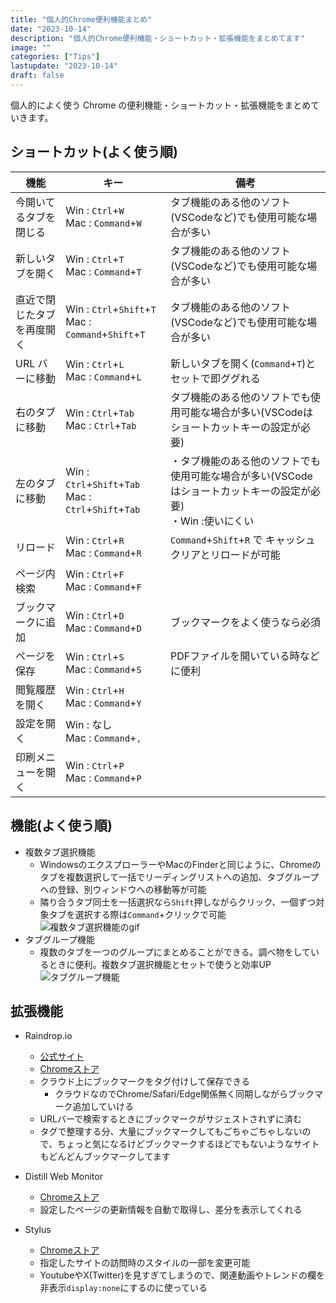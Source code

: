 ```yaml
---
title: "個人的Chrome便利機能まとめ"
date: "2023-10-14"
description: "個人的Chrome便利機能・ショートカット・拡張機能をまとめてます"
image: ""
categories: ["Tips"]
lastupdate: "2023-10-14"
draft: false
---
```


個人的によく使う Chrome の便利機能・ショートカット・拡張機能をまとめていきます。

## ショートカット(よく使う順)

| 機能                       | キー                                                        | 備考                                                                                                              |
| -------------------------- | ----------------------------------------------------------- | ----------------------------------------------------------------------------------------------------------------- |
| 今開いてるタブを閉じる     | Win : `Ctrl`+`W` </br>Mac : `Command`+`W` 　                | タブ機能のある他のソフト(VSCodeなど)でも使用可能な場合が多い                                                      |
| 新しいタブを開く           | Win : `Ctrl`+`T` 　 </br>Mac : `Command`+`T` 　             | タブ機能のある他のソフト(VSCodeなど)でも使用可能な場合が多い                                                      |
| 直近で閉じたタブを再度開く | Win : `Ctrl`+`Shift`+`T` </br>Mac : `Command`+`Shift`+`T`　 | タブ機能のある他のソフト(VSCodeなど)でも使用可能な場合が多い                                                      |
| URL バーに移動             | Win : `Ctrl`+`L` </br>Mac : `Command`+`L`                   | 新しいタブを開く(`Command`+`T`)とセットで即ググれる                                                               |
| 右のタブに移動             | Win : `Ctrl`+`Tab` </br>Mac : `Ctrl`+`Tab`                  | タブ機能のある他のソフトでも使用可能な場合が多い(VSCodeはショートカットキーの設定が必要)                          |
| 左のタブに移動             | Win : `Ctrl`+`Shift`+`Tab`</br>Mac : `Ctrl`+`Shift`+`Tab`   | ・タブ機能のある他のソフトでも使用可能な場合が多い(VSCodeはショートカットキーの設定が必要)</br> ・Win :使いにくい |
| リロード                   | Win : `Ctrl`+`R` </br>Mac : `Command`+`R`                   | `Command`+`Shift`+`R` で キャッシュクリアとリロードが可能                                                         |
| ページ内検索               | Win : `Ctrl`+`F` </br>Mac : `Command`+`F`                   |                                                                                                                   |
| ブックマークに追加         | Win : `Ctrl`+`D` </br>Mac : `Command`+`D`                   | ブックマークをよく使うなら必須                                                                                    |
| ページを保存               | Win : `Ctrl`+`S` </br>Mac : `Command`+`S`                   | PDFファイルを開いている時などに便利                                                                               |
| 閲覧履歴を開く             | Win : `Ctrl`+`H` </br>Mac : `Command`+`Y`                   |                                                                                                                   |
| 設定を開く                 | Win : なし </br>Mac : `Command`+`,`                         |                                                                                                                   |
| 印刷メニューを開く         | Win : `Ctrl`+`P` </br>Mac : `Command`+`P`                   |                                                                                                                   |

## 機能(よく使う順)

- 複数タブ選択機能
  - WindowsのエクスプローラーやMacのFinderと同じように、Chromeのタブを複数選択して一括でリーディングリストへの追加、タブグループへの登録、別ウィンドウへの移動等が可能
  - 隣り合うタブ同士を一括選択なら`Shift`押しながらクリック、一個ずつ対象タブを選択する際は`Command`+クリックで可能
    ![複数タブ選択機能のgif](/images/posts/2023-10-14chrome/multi_select.gif)
- タブグループ機能
  - 複数のタブを一つのグループにまとめることができる。調べ物をしているときに便利。複数タブ選択機能とセットで使うと効率UP
    ![タブグループ機能](/images/posts/2023-10-14chrome/tab_group.webp)

## 拡張機能

- Raindrop.io

  - [公式サイト](https://raindrop.io/)
  - [Chromeストア](https://chrome.google.com/webstore/detail/raindropio/ldgfbffkinooeloadekpmfoklnobpien?hl=ja)
  - クラウド上にブックマークをタグ付けして保存できる
    - クラウドなのでChrome/Safari/Edge関係無く同期しながらブックマーク追加していける
  - URLバーで検索するときにブックマークがサジェストされずに済む
  - タグで整理する分、大量にブックマークしてもごちゃごちゃしないので、ちょっと気になるけどブックマークするほどでもないようなサイトもどんどんブックマークしてます

- Distill Web Monitor

  - [Chromeストア](https://chrome.google.com/webstore/detail/distill-web-monitor/inlikjemeeknofckkjolnjbpehgadgge?hl=ja)
  - 設定したページの更新情報を自動で取得し、差分を表示してくれる

- Stylus
  - [Chromeストア](https://chrome.google.com/webstore/detail/stylus/clngdbkpkpeebahjckkjfobafhncgmne)
  - 指定したサイトの訪問時のスタイルの一部を変更可能
  - YoutubeやX(Twitter)を見すぎてしまうので、関連動画やトレンドの欄を非表示`display:none`にするのに使っている
